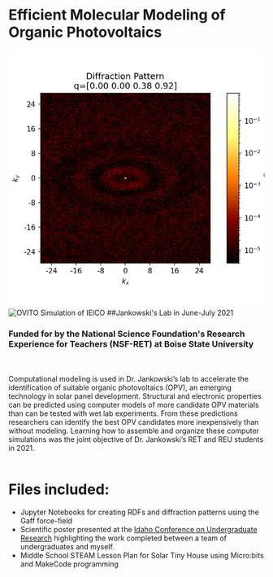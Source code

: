 # Efficient Molecular Modeling of Organic Photovoltaics
![Computer Model of X-Ray Diffraction for P3HT](RDF_P3HT.png)
![OVITO Simulation of IEICO](IEICO.gif)
##Jankowski's Lab in June-July 2021
### Funded for by the National Science Foundation's Research Experience for Teachers (NSF-RET) at Boise State University 
<br></br>
Computational modeling is used in Dr. Jankowski’s lab to accelerate the identification
of suitable organic photovoltaics (OPV), an emerging technology in solar panel development.
Structural and electronic properties can be predicted using computer models of more
candidate OPV materials than can be tested with wet lab experiments. From these
predictions researchers can identify the best OPV candidates more inexpensively than
without modeling. Learning how to assemble and organize these computer simulations was
the joint objective of Dr. Jankowski’s RET and REU students in 2021.
<br><br>
# Files included: 
* Jupyter Notebooks for creating RDFs and diffraction patterns using the Gaff force-field
* Scientific poster presented at the [Idaho Conference on Undergraduate Research](https://www.boisestate.edu/icur/) highlighting the work completed between a team of undergraduates and myself. 
* Middle School STEAM Lesson Plan for Solar Tiny House using Micro:bits and MakeCode programming
